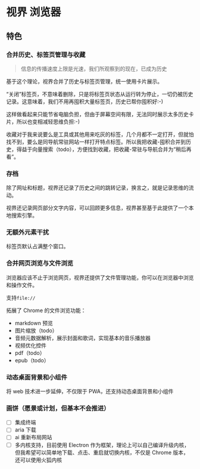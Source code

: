 # 视界 浏览器

## 特色

### 合并历史、标签页管理与收藏

> 信息的传播速度上限是光速，我们所观察到的现在，已成为历史

基于这个理论，视界合并了历史与标签页管理，统一使用卡片展示。

“关闭”标签页，不意味着删除，只是将标签页状态从运行转为停止，一切仍被历史记录。这意味着，我们不用再囤积大量标签页，历史已帮你囤积好:-)

这样做看起来只能节省电脑负担，但由于屏幕空间有限，无法同时展示太多历史卡片，所以也变相减轻思维负担:-)

收藏对于我来说要么是工具或其他用来吃灰的标签，几个月都不一定打开，但就怕找不到，要么是同导航常驻网站一样打开特点标签。所以我把收藏-囤积合并到历史，得益于向量搜索（todo），方便找到收藏，把收藏-常驻与导航合并为“稍后再看”。

### 存档

除了网址和标题，视界还记录了历史之间的跳转记录，换言之，就是记录思维的流动。

视界还记录网页部分文字内容，可以回顾更多信息，视界甚至基于此提供了一个本地搜索引擎。

### 无额外元素干扰

标签页默认占满整个窗口。

### 合并网页浏览与文件浏览

浏览器应该不止于浏览网页，视界还提供了文件管理功能，你可以在浏览器中浏览和操作文件。

支持`file://`

拓展了 Chrome 的文件浏览功能：

-   markdown 预览
-   图片缩放（todo）
-   音频元数据解析，展示封面和歌词，实现基本的音乐播放器
-   视频优化控件
-   pdf（todo）
-   epub（todo）

### 动态桌面背景和小组件

将 web 技术进一步延伸，不仅限于 PWA，还支持动态桌面背景和小组件

### 画饼（愿景或计划，但基本不会推进）

-   [ ] 集成终端
-   [ ] aria 下载
-   [ ] ai 重新布局网站
-   [ ] 多内核支持，目前使用 Electron 作为框架，理论上可以自己编译升级内核，但我希望可以简单地下载、点击、重启就切换内核，不仅是 Chrome 版本，还可以使用火狐内核
